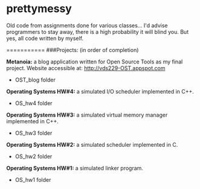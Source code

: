 prettymessy
===========

Old code from assignments done for various classes... I'd advise programmers to stay away, there is a high probability it will blind you. But yes, all code written by myself.

===========
###Projects:
(in order of completion)

**Metanoia:** a blog application written for Open Source Tools as my final project. Website accessible at: http://vds229-OST.appspot.com
- OST_blog folder

**Operating Systems HW#4:** a simulated I/O scheduler implemented in C++.
- OS_hw4 folder

**Operating Systems HW#3:** a simulated virtual memory manager implemented in C++.
- OS_hw3 folder

**Operating Systems HW#2:** a simulated scheduler implemented in C.
- OS_hw2 folder

**Operating Systems HW#1:** a simulated linker program.
- OS_hw1 folder
